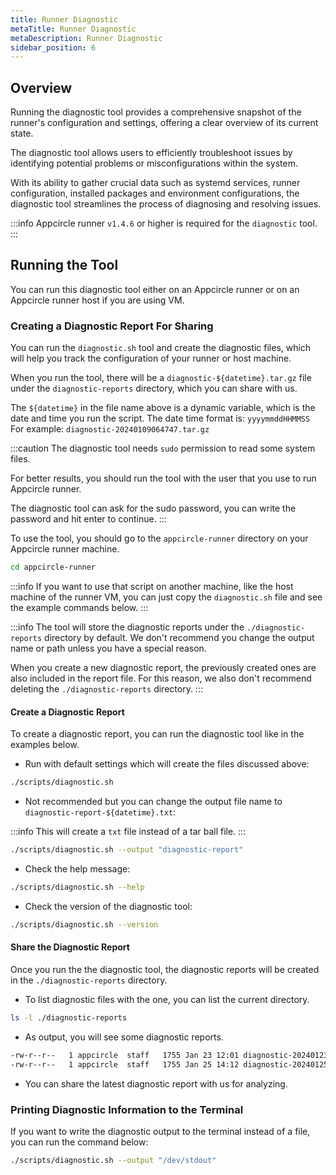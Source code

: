 ```yaml
---
title: Runner Diagnostic
metaTitle: Runner Diagnostic
metaDescription: Runner Diagnostic
sidebar_position: 6
---
```


## Overview

Running the diagnostic tool provides a comprehensive snapshot of the runner's configuration and settings, offering a clear overview of its current state.

The diagnostic tool allows users to efficiently troubleshoot issues by identifying potential problems or misconfigurations within the system.

With its ability to gather crucial data such as systemd services, runner configuration, installed packages and environment configurations, the diagnostic tool streamlines the process of diagnosing and resolving issues.

:::info
Appcircle runner `v1.4.6` or higher is required for the `diagnostic` tool.
:::

## Running the Tool

You can run this diagnostic tool either on an Appcircle runner or on an Appcircle runner host if you are using VM.

### Creating a Diagnostic Report For Sharing

You can run the `diagnostic.sh` tool and create the diagnostic files, which will help you track the configuration of your runner or host machine.

When you run the tool, there will be a `diagnostic-${datetime}.tar.gz` file under the `diagnostic-reports` directory, which you can share with us.

The `${datetime}` in the file name above is a dynamic variable, which is the date and time you run the script. The date time format is: `yyyymmddHHMMSS` For example: `diagnostic-20240109064747.tar.gz`

:::caution
The diagnostic tool needs `sudo` permission to read some system files.

For better results, you should run the tool with the user that you use to run Appcircle runner.

The diagnostic tool can ask for the sudo password, you can write the password and hit enter to continue.
:::

To use the tool, you should go to the `appcircle-runner` directory on your Appcircle runner machine.

```bash
cd appcircle-runner
```

:::info
If you want to use that script on another machine, like the host machine of the runner VM, you can just copy the `diagnostic.sh` file and see the example commands below.
:::

:::info
The tool will store the diagnostic reports under the `./diagnostic-reports` directory by default. We don't recommend you change the output name or path unless you have a special reason.

When you create a new diagnostic report, the previously created ones are also included in the report file. For this reason, we also don't recommend deleting the `./diagnostic-reports` directory.
:::

#### Create a Diagnostic Report

To create a diagnostic report, you can run the diagnostic tool like in the examples below.

- Run with default settings which will create the files discussed above:

```bash
./scripts/diagnostic.sh
```

- Not recommended but you can change the output file name to `diagnostic-report-${datetime}.txt`:

:::info
This will create a `txt` file instead of a tar ball file. 
:::

```bash
./scripts/diagnostic.sh --output "diagnostic-report"
```

- Check the help message:

```bash
./scripts/diagnostic.sh --help
```

- Check the version of the diagnostic tool:

```bash
./scripts/diagnostic.sh --version
```

#### Share the Diagnostic Report

Once you run the the diagnostic tool, the diagnostic reports will be created in the `./diagnostic-reports` directory.

- To list diagnostic files with the one, you can list the current directory.

```bash
ls -l ./diagnostic-reports
```

- As output, you will see some diagnostic reports.

```bash
-rw-r--r--   1 appcircle  staff   1755 Jan 23 12:01 diagnostic-20240123120153.tar.gz
-rw-r--r--   1 appcircle  staff   1755 Jan 25 14:12 diagnostic-20240125141220.tar.gz
```

- You can share the latest diagnostic report with us for analyzing.

### Printing Diagnostic Information to the Terminal

If you want to write the diagnostic output to the terminal instead of a file, you can run the command below:

```bash
./scripts/diagnostic.sh --output "/dev/stdout"
```

